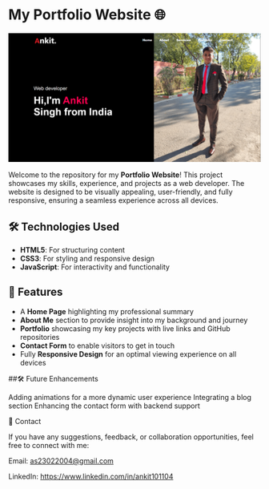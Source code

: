 # My Portfolio Website 🌐  
![Portfolio Priview](ui.png)


Welcome to the repository for my **Portfolio Website**! This project showcases my skills, experience, and projects as a web developer. The website is designed to be visually appealing, user-friendly, and fully responsive, ensuring a seamless experience across all devices.  

## 🛠️ Technologies Used  

- **HTML5**: For structuring content  
- **CSS3**: For styling and responsive design  
- **JavaScript**: For interactivity and functionality  


## 🚀 Features  

- A **Home Page** highlighting my professional summary  
- **About Me** section to provide insight into my background and journey  
- **Portfolio** showcasing my key projects with live links and GitHub repositories  
- **Contact Form** to enable visitors to get in touch  
- Fully **Responsive Design** for an optimal viewing experience on all devices


##🛠️ Future Enhancements

Adding animations for a more dynamic user experience
Integrating a blog section
Enhancing the contact form with backend support


📧 Contact

If you have any suggestions, feedback, or collaboration opportunities, feel free to connect with me:

Email: as23022004@gmail.com

LinkedIn: https://www.linkedin.com/in/ankit101104
